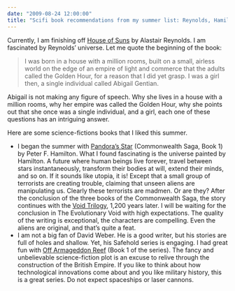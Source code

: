 ```yaml
---
date: "2009-08-24 12:00:00"
title: "Scifi book recommendations from my summer list: Reynolds, Hamilton and Weber´s Safehold"
---
```




Currently, I am finishing off [House of Suns](https://www.amazon.com/House-Suns-GollanczF-Alastair-Reynolds/dp/0575082372) by Alastair Reynolds. I am fascinated by Reynolds&rsquo; universe. Let me quote the beginning of the book:

> I was born in a house with a million rooms, built on a small, airless world on the edge of an empire of light and commerce that the adults called the Golden Hour, for a reason that I did yet grasp. I was a girl then, a single individual called Abigail Gentian.


Abigail is not making any figure of speech. Why she lives in a house with a million rooms, why her empire was called the Golden Hour, why she points out that she once was a single individual, and a girl, each one of these questions has an intriguing answer.

Here are some science-fictions books that I liked this summer.

- I began the summer with [Pandora&rsquo;s Star](https://www.amazon.com/Pandoras-Star-Peter-F-Hamilton/dp/0345461622) (Commonwealth Saga, Book 1) by Peter F. Hamilton. What I found fascinating is the universe painted by Hamilton. A future where human beings live forever, travel between stars instantaneously, transform their bodies at will, extend their minds, and so on. If it sounds like utopia, it is! Except that a small group of terrorists are creating trouble, claiming that unseen aliens are manipulating us. Clearly these terrorists are madmen. Or are they? After the conclusion of the three books of the Commonwealth Saga, the story continues with the [Void Trilogy](https://en.wikipedia.org/wiki/Void_Trilogy), 1,200 years later. I will be waiting for the conclusion in The Evolutionary Void with high expectations. The quality of the writing is exceptional, the characters are compelling. Even the aliens are original, and that&rsquo;s quite a feat.
- I am not a big fan of David Weber. He is a good writer, but his stories are full of holes and shallow. Yet, his Safehold series is engaging. I had great fun with [Off Armageddon Reef](https://www.amazon.com/Off-Armageddon-Reef-David-Weber/dp/0765315009) (Book 1 of the series). The fancy and unbelievable science-fiction plot is an excuse to relive through the construction of the British Empire. If you like to think about how technological innovations come about and you like military history, this is a great series. Do not expect spaceships or laser cannons.


